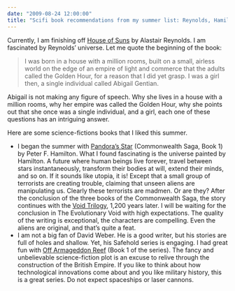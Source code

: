 ```yaml
---
date: "2009-08-24 12:00:00"
title: "Scifi book recommendations from my summer list: Reynolds, Hamilton and Weber´s Safehold"
---
```




Currently, I am finishing off [House of Suns](https://www.amazon.com/House-Suns-GollanczF-Alastair-Reynolds/dp/0575082372) by Alastair Reynolds. I am fascinated by Reynolds&rsquo; universe. Let me quote the beginning of the book:

> I was born in a house with a million rooms, built on a small, airless world on the edge of an empire of light and commerce that the adults called the Golden Hour, for a reason that I did yet grasp. I was a girl then, a single individual called Abigail Gentian.


Abigail is not making any figure of speech. Why she lives in a house with a million rooms, why her empire was called the Golden Hour, why she points out that she once was a single individual, and a girl, each one of these questions has an intriguing answer.

Here are some science-fictions books that I liked this summer.

- I began the summer with [Pandora&rsquo;s Star](https://www.amazon.com/Pandoras-Star-Peter-F-Hamilton/dp/0345461622) (Commonwealth Saga, Book 1) by Peter F. Hamilton. What I found fascinating is the universe painted by Hamilton. A future where human beings live forever, travel between stars instantaneously, transform their bodies at will, extend their minds, and so on. If it sounds like utopia, it is! Except that a small group of terrorists are creating trouble, claiming that unseen aliens are manipulating us. Clearly these terrorists are madmen. Or are they? After the conclusion of the three books of the Commonwealth Saga, the story continues with the [Void Trilogy](https://en.wikipedia.org/wiki/Void_Trilogy), 1,200 years later. I will be waiting for the conclusion in The Evolutionary Void with high expectations. The quality of the writing is exceptional, the characters are compelling. Even the aliens are original, and that&rsquo;s quite a feat.
- I am not a big fan of David Weber. He is a good writer, but his stories are full of holes and shallow. Yet, his Safehold series is engaging. I had great fun with [Off Armageddon Reef](https://www.amazon.com/Off-Armageddon-Reef-David-Weber/dp/0765315009) (Book 1 of the series). The fancy and unbelievable science-fiction plot is an excuse to relive through the construction of the British Empire. If you like to think about how technological innovations come about and you like military history, this is a great series. Do not expect spaceships or laser cannons.


